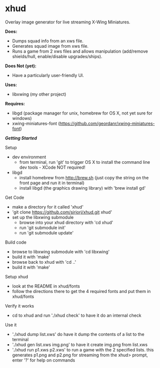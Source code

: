 # xhud
Overlay image generator for live streaming X-Wing Miniatures.

**Does:**
* Dumps squad info from an xws file.
* Generates squad image from xws file.
* Runs a game from 2 xws files and allows manipulation (add/remove shields/hull, enable/disable upgrades/ships).

**Does Not (yet):**
* Have a particularly user-friendly UI.

**Uses:**
* libxwing (my other project)

**Requires:**
* libgd (package manager for unix, homebrew for OS X, not yet sure for windows)
* xwing-miniatures-font (https://github.com/geordanr/xwing-miniatures-font)

***Getting Started***

Setup
  - dev environment
    - from terminal, run 'git' to trigger OS X to install the command line dev tools - XCode NOT required!
  - libgd
    - install homebrew from http://brew.sh (just copy the string on the front page and run it in terminal)
    - install libgd (the graphics drawing library) with 'brew install gd'

Get Code
  - make a directory for it called 'xhud'
  - 'git clone https://github.com/sirjorj/xhud.git xhud'
  - set up the libxwing submodule
    - browse into your xhud directory with 'cd xhud'
    - run 'git submodule init'
    - run 'git submodule update'

Build code
  - browse to libxwing submodule with 'cd libxwing'
  - build it with 'make'
  - browse back to xhud with 'cd ..'
  - build it with 'make'

Setup xhud
  - look at the README in xhud/fonts
  - follow the directions there to get the 4 required fonts and put them in xhud/fonts

Verify it works
  - cd to xhud and run './xhud check' to have it do an internal check

Use it
  - './xhud dump list.xws' do have it dump the contents of a list to the terminal
  - './xhud gen list.xws img.png' to have it create img.png from list.xws
  - './xhud run p1.xws p2.xws' to run a game with the 2 specified lists.
                               this generates p1.png and p2.png for streaming
                               from the xhud> prompt, enter '?' for help on commands
  
